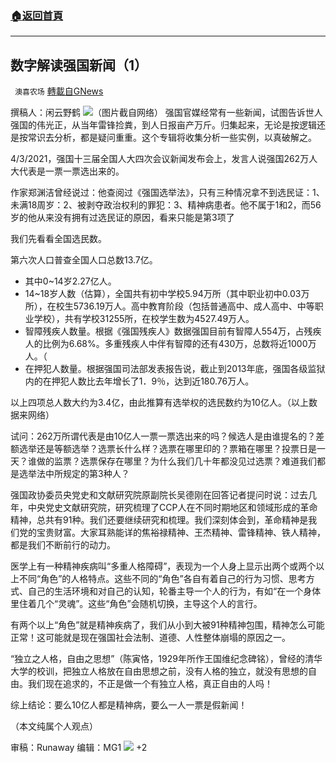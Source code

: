 ###  [:house:返回首頁](https://github.com/ourhimalayas/txt)
---

## 数字解读强国新闻（1）
` 澳喜农场` [轉載自GNews](https://gnews.org/zh-hans/957603/)

撰稿人：闲云野鹤
![]()![](https://gnews.org/wp-content/uploads/2021/03/屏幕截图-2021-03-08-143200-2.png)（图片截自网络）
强国官媒经常有一些新闻，试图告诉世人强国的伟光正，从当年雷锋捡粪，到人日报亩产万斤。归集起来，无论是按逻辑还是按常识去分析，都是疑问重重。这个专辑将收集分析一些实例，以真破解之。

4/3/2021，强国十三届全国人大四次会议新闻发布会上，发言人说强国262万人大代表是一票一票选出来的。

作家郑渊洁曾经说过：他查阅过《强国选举法》，只有三种情况拿不到选民证：1、未满18周岁：2、被剥夺政治权利的罪犯：3、精神病患者。他不属于1和2，而56岁的他从来没有拥有过选民证的原因，看来只能是第3项了

我们先看看全国选民数。

第六次人口普查全国人口总数13.7亿。

- 其中0~14岁2.27亿人。
- 14~18岁人数（估算），全国共有初中学校5.94万所（其中职业初中0.03万所），在校生5736.19万人。高中教育阶段（包括普通高中、成人高中、中等职业学校），共有学校31255所，在校学生数为4527.49万人。
- 智障残疾人数量。根据《强国残疾人》数据强国目前有智障人554万，占残疾人的比例为6.68%。多重残疾人中伴有智障的还有430万，总数将近1000万人。（
- 在押犯人数量。根据强国司法部发表报告说，截止到2013年底，强国各级监狱内的在押犯人数比去年增长了1．9％，达到近180.76万人。


以上四项总人数大约为3.4亿，由此推算有选举权的选民数约为10亿人。（以上数据来网络）

试问：262万所谓代表是由10亿人一票一票选出来的吗？候选人是由谁提名的？差额选举还是等额选举？选票长什么样？选票在哪里印的？票箱在哪里？投票日是一天？谁做的监票？选票保存在哪里？为什么我们几十年都没见过选票？难道我们都是选举法中所规定的第3种人？

强国政协委员央党史和文献研究院原副院长吴德刚在回答记者提问时说：过去几年，中央党史文献研究院，研究梳理了CCP人在不同时期地区和领域形成的革命精神，总共有91种。我们还要继续研究和梳理。我们深刻体会到，革命精神是我们党的宝贵财富。大家耳熟能详的焦裕禄精神、王杰精神、雷锋精神、铁人精神，都是我们不断前行的动力。

医学上有一种精神疾病叫“多重人格障碍”，表现为一个人身上显示出两个或两个以上不同“角色”的人格特点。这些不同的“角色”各自有着自己的行为习惯、思考方式、自己的生活环境和对自己的认知，轮番主导一个人的行为，有如“在一个身体里住着几个“灵魂”。这些“角色”会随机切换，主导这个人的言行。

有两个以上“角色”就是精神疾病了，我们从小到大被91种精神包围，精神怎么可能正常！这可能就是现在强国社会法制、道德、人性整体崩塌的原因之一。

“独立之人格，自由之思想”（陈寅恪，1929年所作王国维纪念碑铭），曾经的清华大学的校训，把独立人格放在自由思想之前，没有人格的独立，就没有思想的自由。我们现在追求的，不正是做一个有独立人格，真正自由的人吗！

综上结论：要么10亿人都是精神病，要么一人一票是假新闻！

（本文纯属个人观点）

审稿：Runaway 编辑：MG1
![]()![](https://gnews.org/wp-content/uploads/2021/03/澳喜图标2.jpg)
+2
